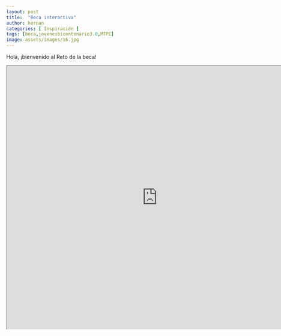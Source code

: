 ```yaml
---
layout: post
title:  "Beca interactiva"
author: hernan
categories: [ Inspiración ]
tags: [beca,jovenesbicentenario3.0,MTPE]
image: assets/images/16.jpg
---
```

Hola, ¡bienvenido al Reto de la beca!
<iframe src="https://kanancho.github.io/beca/" width="800" height="700"></iframe>
